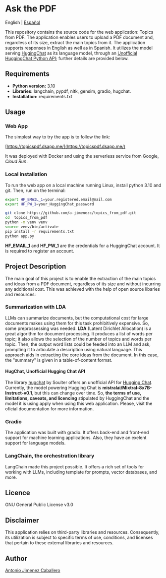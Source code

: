 # Ask the PDF

English | [Español](README_es.md)

This repository contains the source code for the web application: Topics from PDF. The application enables users to upload a PDF document and, regardless of its size, extract the main topics from it. The application supports responses in English as well as in Spanish. It utilizes the model serving [HugingChat](https://huggingface.co/chat/) as its language model, through an [Unofficial HuggingChat Python API](https://github.com/Soulter/hugging-chat-api); further details are provided below.

## Requirements

* **Python version:** 3.10
* **Libraries:** langchain, pypdf, nltk, gensim, gradio, hugchat.
* **Installation:** requirements.txt

## Usage

### Web App
The simplest way to try the app is to follow the link:

[https://topicspdf.dsapp.me/](https://topicspdf.dsapp.me/)

It was deployed with Docker and using the serverless service from Google, *Cloud Run*.

### Local installation
To run the web app on a local machine running Linux, install python 3.10 and git. Then, run on the terminal:

```bash
export HF_EMAIL_1=your.registered.email@mail.com
export HF_PW_1=your_HuggingChat_password
```

```bash
git clone https://github.com/a-jimenezc/topics_from_pdf.git
cd  topics_from_pdf
python -m venv venv
source venv/bin/activate
pip install -r requirements.txt
python app.py
```

**HF_EMAIL_1** and **HF_PW_1** are the credentials for a HuggingChat account. It is required to register an account.

## Project Description

The main goal of this project is to enable the extraction of the main topics and ideas from a PDF document, regardless of its size and without incurring any additional cost. This was achieved with the help of open source libaries and resources:

### Summarization with LDA
LLMs can summarize documents, but the computational cost for large documents makes using them for this task prohibitively expensive. So, some preprossessing was needed. **LDA** (Latent Dirichlet Allocation) is a great algorithm for document processing. It produces a list of words per topic; it also allows the selection of the number of topics and words per topic. Then, the output word lists could be feeded into an LLM and ask, prompting it to articulate a description using natural language. This approach aids in extracting the core ideas from the document. In this case, the "summary" is given in a table-of-content format.

#### HugChat, Unofficial Hugging Chat API
The library [hugchat](https://github.com/Soulter/hugging-chat-api) by Soulter offers an unofficial API for [Hugging Chat](https://huggingface.co/chat/). Currently, the model powering Hugging Chat is **mistralai/Mixtral-8x7B-Instruct-v0.1**, but this can change over time. So, **the terms of use, limitations, caveats, and licencing** stipulated by HuggingChat and the model it is using apply when using this web application. Please, visit the oficial documentation for more information.

### Gradio
The application was built with gradio. It offers back-end and front-end support for machine learning applications. Also, they have an exelent support for language models.

### LangChain, the orchestration library
LangChain made this project possible. It offers a rich set of tools for working with LLMs, including template for prompts, vector databases, and more.

## Licence
GNU General Public License v3.0

## Disclaimer
This application relies on third-party libraries and resources. Consequently, its utilization is subject to specific terms of use, conditions, and licenses that pertain to these external libraries and resources.

## Author
[Antonio Jimenez Caballero](https://www.linkedin.com/in/antonio-jimnzc/)
